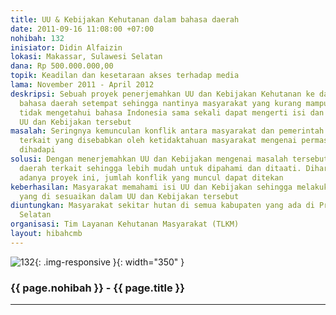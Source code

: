 ```yaml
---
title: UU & Kebijakan Kehutanan dalam bahasa daerah
date: 2011-09-16 11:08:00 +07:00
nohibah: 132
inisiator: Didin Alfaizin
lokasi: Makassar, Sulawesi Selatan
dana: Rp 500.000.000,00
topik: Keadilan dan kesetaraan akses terhadap media
lama: November 2011 - April 2012
deskripsi: Sebuah proyek penerjemahkan UU dan Kebijakan Kehutanan ke dalam beberapa
  bahasa daerah setempat sehingga nantinya masyarakat yang kurang mampu atau yang
  tidak mengetahui bahasa Indonesia sama sekali dapat mengerti isi dan makna dari
  UU dan Kebijakan tersebut
masalah: Seringnya kemunculan konflik antara masyarakat dan pemerintah (Dinas Kehutanan)
  terkait yang disebabkan oleh ketidaktahuan masyarakat mengenai permasalahan yang
  dihadapi
solusi: Dengan menerjemahkan UU dan Kebijakan mengenai masalah tersebut ke dalam bahasa
  daerah terkait sehingga lebih mudah untuk dipahami dan ditaati. Diharapkan dengan
  adanya proyek ini, jumlah konflik yang muncul dapat ditekan
keberhasilan: Masyarakat memahami isi UU dan Kebijakan sehingga melakukan kegiatan
  yang di sesuaikan dalam UU dan Kebijakan tersebut
diuntungkan: Masyarakat sekitar hutan di semua kabupaten yang ada di Provinsi Sulawesi
  Selatan
organisasi: Tim Layanan Kehutanan Masyarakat (TLKM)
layout: hibahcmb
---
```


![132](/static/img/hibahcmb/132.png){: .img-responsive }{: width="350" }

### {{ page.nohibah }} - {{ page.title }}

---
